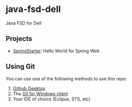 # java-fsd-dell

Java FSD for Dell


## Projects

 * [SpringStarter](./SpringStarter/): Hello World for Spring Web

## Using Git

You can use one of the following methods to use this repo:

1. [Github Desktop](https://desktop.github.com)
2. The [Git for Windows client](https://git-scm.com/download/win)
3. Your IDE of choice (Eclipse, STS, etc)


